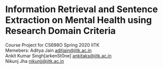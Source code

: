 # Information Retrieval and Sentence Extraction on Mental Health using Research Domain Criteria
Course Project for CS698O Spring 2020 IITK  <br/>
Memebers:
Aditya Jain aditjain@iitk.ac.in <br/>
Ankit Kumar Singh\[arkenSt0ne\] ankitaks@iitk.ac.in <br/>
Nikunj Jha  nikunjj@iitk.ac.in <br/>
